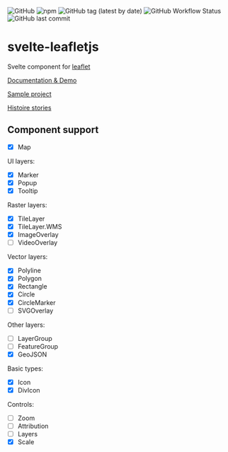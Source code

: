 ![GitHub](https://img.shields.io/github/license/ngyewch/svelte-leaflet)
![npm](https://img.shields.io/npm/v/svelte-leafletjs)
![GitHub tag (latest by date)](https://img.shields.io/github/v/tag/ngyewch/svelte-leaflet)
![GitHub Workflow Status](https://img.shields.io/github/actions/workflow/status/ngyewch/svelte-leafletjs/ci.yml?branch=main)
![GitHub last commit](https://img.shields.io/github/last-commit/ngyewch/svelte-leafletjs)

# svelte-leafletjs

Svelte component for [leaflet](https://leafletjs.com/)

[Documentation & Demo](https://ngyewch.github.io/svelte-leafletjs/)

[Sample project](https://github.com/ngyewch/svelte-leaflet-test)

[Histoire stories](https://github.com/ngyewch/svelte-leaflet-histoire)

## Component support

- [x] Map

UI layers:
- [x] Marker
- [x] Popup
- [x] Tooltip

Raster layers:
- [x] TileLayer
- [x] TileLayer.WMS
- [x] ImageOverlay
- [ ] VideoOverlay

Vector layers:
- [x] Polyline
- [x] Polygon
- [x] Rectangle
- [x] Circle
- [x] CircleMarker
- [ ] SVGOverlay

Other layers:
- [ ] LayerGroup
- [ ] FeatureGroup
- [x] GeoJSON

Basic types:
- [x] Icon
- [x] DivIcon

Controls:
- [ ] Zoom
- [ ] Attribution
- [ ] Layers
- [x] Scale
